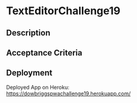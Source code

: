 # TextEditorChallenge19

## Description


## Acceptance Criteria
## Deployment

Deployed App on Heroku: https://dowbriggspwachallenge19.herokuapp.com/
